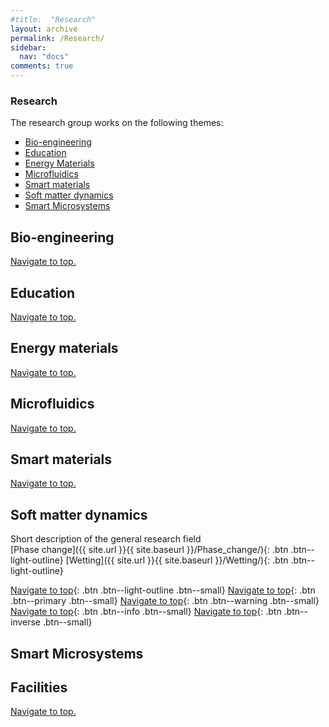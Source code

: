 ```yaml
---
#title:  "Research"
layout: archive
permalink: /Research/
sidebar:
  nav: "docs"
comments: true
---
```

### Research <a id="Top_of_page">
  The research group works on the following themes:<br>
  <ul type="square">
  <li><a href="#Bioengineering" class="btn--success--small">Bio-engineering</a> <br> </li>
  <li><a href="#Education">Education</a> <br></li>
  <li><a href="#Energy Materials">Energy Materials</a> <br></li>
  <li><a href="#Microfluidics">Microfluidics</a> <br></li>
  <li><a href="#Smart Materials">Smart materials</a> <br></li>
  <li><a href="#Soft matter">Soft matter dynamics</a> <br></li>
  <li><a href="#Smart Microsystems">Smart Microsystems</a> <br></li>
  </ul>

## Bio-engineering <a id="Bioengineering"> 
  <a href="#Top of page">Navigate to top.</a>

## Education <a id="Education">
  <a href="#Top of page">Navigate to top.</a>

## Energy materials <a id="Energy Materials">
  <a href="#Top of page">Navigate to top.</a>

## Microfluidics <a id="Microfluidics">
  <a href="#Top of page">Navigate to top.</a>

## Smart materials <a id="Smart Materials">
  <a href="#Top of page">Navigate to top.</a>

## Soft matter dynamics <a id="Soft matter">
Short description of the general research field<br>
[Phase change]({{ site.url }}{{ site.baseurl }}/Phase_change/){: .btn .btn--light-outline}
[Wetting]({{ site.url }}{{ site.baseurl }}/Wetting/){: .btn .btn--light-outline}

[Navigate to top](#Top_of_page){: .btn .btn--light-outline .btn--small}
  [Navigate to top](#Top_of_page){: .btn .btn--primary .btn--small}
  [Navigate to top](#Top_of_page){: .btn .btn--warning .btn--small}
  [Navigate to top](#Top_of_page){: .btn .btn--info .btn--small}
  [Navigate to top](#Top_of_page){: .btn .btn--inverse .btn--small}
  

## Smart Microsystems <a id="Smart Microsystems">

## Facilities
  
<a href="#Top of page">Navigate to top.</a>
